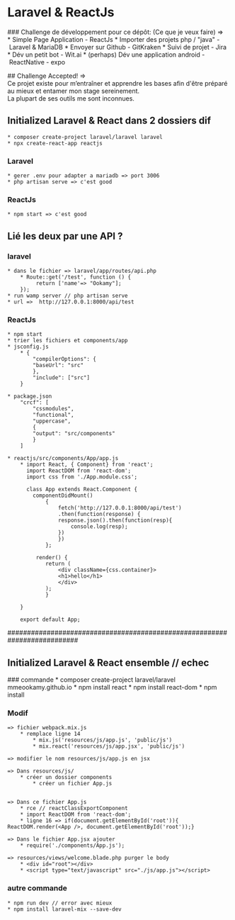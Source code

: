 # Laravel & ReactJs


### Challenge de développement pour ce dépôt: (Ce que je veux faire)
    => * Simple Page Application - ReactJs
     * Importer des projets php / "java" - Laravel & MariaDB
     * Envoyer sur Github - GitKraken
     * Suivi de projet - Jira
     * Dév un petit bot - Wit.ai
     * (perhaps) Dév une application android - ReactNative - expo 


## Challenge Accepted!
   => Ce projet existe pour m’entraîner et apprendre les bases afin d'être préparé au mieux et entamer mon stage sereinement.
    La plupart de ses outils me sont inconnues. 

## Initialized Laravel & React dans 2 dossiers dif
    * composer create-project laravel/laravel laravel
    * npx create-react-app reactjs


### Laravel
    * gerer .env pour adapter a mariadb => port 3006
    * php artisan serve => c'est good

### ReactJs
    * npm start => c'est good
    

## Lié les deux par une API ?

### laravel
    * dans le fichier => laravel/app/routes/api.php
        * Route::get('/test', function () {
             return ['name'=> "Ookamy"];
        });
    * run wamp server // php artisan serve 
    * url =>  http://127.0.0.1:8000/api/test


### ReactJs 
    * npm start
    * trier les fichiers et components/app
    * jsconfig.js 
        * {
            "compilerOptions": {
            "baseUrl": "src"
            },
            "include": ["src"]
        }
    
    * package.json 
        "crcf": [
            "cssmodules",
            "functional",
            "uppercase",
            {
            "output": "src/components"
            }
        ]

    * reactjs/src/components/App/app.js
        * import React, { Component} from 'react';
          import ReactDOM from 'react-dom';
          import css from './App.module.css';

          class App extends React.Component {
            componentDidMount()
                {
                    fetch('http://127.0.0.1:8000/api/test')
                    .then(function(response) {
                    response.json().then(function(resp){
                        console.log(resp);
                    })
                    })
                };

             render() {
                return (
                    <div className={css.container}>
                    <h1>hello</h1>
                    </div>
                );
                }
                
        }

        export default App;





##########################################################################

## Initialized Laravel & React ensemble // echec
### commande
    * composer create-project laravel/laravel mmeookamy.github.io 
    * npm install react
    * npm install react-dom
    * npm install

### Modif
    => fichier webpack.mix.js
        * remplace ligne 14
            * mix.js('resources/js/app.js', 'public/js')
            * mix.react('resources/js/app.jsx', 'public/js')
    
    => modifier le nom resources/js/app.js en jsx

    => Dans resources/js/
        * créer un dossier components
            * créer un fichier App.js


    => Dans ce fichier App.js
        * rce // reactClassExportComponent
        * import ReactDOM from 'react-dom';
        * ligne 16 => if(document.getElementById('root')){ ReactDOM.render(<App />, document.getElementById('root'));}

    => Dans le fichier App.jsx ajouter
        * require('./components/App.js');

    => resources/views/welcome.blade.php purger le body
        * <div id="root"></div>
        * <script type="text/javascript" src="./js/app.js"></script>

 ### autre commande
    * npm run dev // error avec mieux
    * npm install laravel-mix --save-dev


